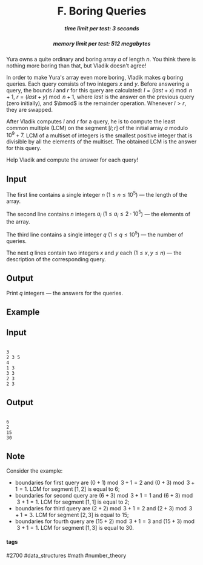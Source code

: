 <h1 style='text-align: center;'> F. Boring Queries</h1>

<h5 style='text-align: center;'>time limit per test: 3 seconds</h5>
<h5 style='text-align: center;'>memory limit per test: 512 megabytes</h5>

Yura owns a quite ordinary and boring array $a$ of length $n$. You think there is nothing more boring than that, but Vladik doesn't agree!

In order to make Yura's array even more boring, Vladik makes $q$ boring queries. Each query consists of two integers $x$ and $y$. Before answering a query, the bounds $l$ and $r$ for this query are calculated: $l = (last + x) \bmod n + 1$, $r = (last + y) \bmod n + 1$, where $last$ is the answer on the previous query (zero initially), and $\bmod$ is the remainder operation. Whenever $l > r$, they are swapped.

After Vladik computes $l$ and $r$ for a query, he is to compute the least common multiple (LCM) on the segment $[l; r]$ of the initial array $a$ modulo $10^9 + 7$. LCM of a multiset of integers is the smallest positive integer that is divisible by all the elements of the multiset. The obtained LCM is the answer for this query.

Help Vladik and compute the answer for each query!

## Input

The first line contains a single integer $n$ ($1 \le n \le 10^5$) — the length of the array.

The second line contains $n$ integers $a_i$ ($1 \le a_i \le 2 \cdot 10^5$) — the elements of the array.

The third line contains a single integer $q$ ($1 \le q \le 10^5$) — the number of queries.

The next $q$ lines contain two integers $x$ and $y$ each ($1 \le x, y \le n$) — the description of the corresponding query.

## Output

Print $q$ integers — the answers for the queries.

## Example

## Input


```

3
2 3 5
4
1 3
3 3
2 3
2 3

```
## Output


```

6
2
15
30

```
## Note

Consider the example:

* boundaries for first query are $(0 + 1) \bmod 3 + 1 = 2$ and $(0 + 3) \bmod 3 + 1 = 1$. LCM for segment $[1, 2]$ is equal to $6$;
* boundaries for second query are $(6 + 3) \bmod 3 + 1 = 1$ and $(6 + 3) \bmod 3 + 1 = 1$. LCM for segment $[1, 1]$ is equal to $2$;
* boundaries for third query are $(2 + 2) \bmod 3 + 1 = 2$ and $(2 + 3) \bmod 3 + 1 = 3$. LCM for segment $[2, 3]$ is equal to $15$;
* boundaries for fourth query are $(15 + 2) \bmod 3 + 1 = 3$ and $(15 + 3) \bmod 3 + 1 = 1$. LCM for segment $[1, 3]$ is equal to $30$.


#### tags 

#2700 #data_structures #math #number_theory 